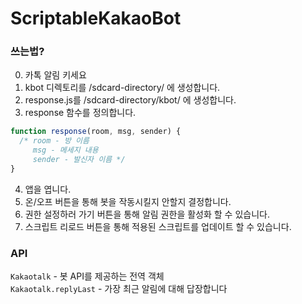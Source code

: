 # ScriptableKakaoBot
### 쓰는법?
0. 카톡 알림 키세요
1. kbot 디렉토리를 /sdcard-directory/ 에 생성합니다.
2. response.js를 /sdcard-directory/kbot/ 에 생성합니다.
3. response 함수를 정의합니다.
```js
function response(room, msg, sender) {
  /* room - 방 이름
     msg - 메세지 내용
     sender - 발신자 이름 */
}
```
4. 앱을 엽니다.
5. 온/오프 버튼을 통해 봇을 작동시킬지 안할지 결정합니다.
6. 권한 설정하러 가기 버튼을 통해 알림 권한을 활성화 할 수 있습니다.
7. 스크립트 리로드 버튼을 통해 적용된 스크립트를 업데이트 할 수 있습니다.

### API
`Kakaotalk` - 봇 API를 제공하는 전역 객체<br>
`Kakaotalk.replyLast` - 가장 최근 알림에 대해 답장합니다
